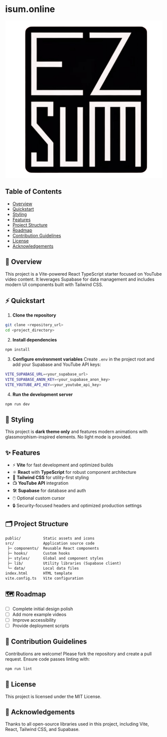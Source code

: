 # isum.online

![Project Logo](public/logo.png)

## Table of Contents
- [Overview](#overview)
- [Quickstart](#quickstart)
- [Styling](#styling)
- [Features](#features)
- [Project Structure](#project-structure)
- [Roadmap](#roadmap)
- [Contribution Guidelines](#contribution-guidelines)
- [License](#license)
- [Acknowledgements](#acknowledgements)

## 🚀 Overview
This project is a Vite-powered React TypeScript starter focused on YouTube video content. It leverages Supabase for data management and includes modern UI components built with Tailwind CSS.

## ⚡ Quickstart
1. **Clone the repository**
```bash
git clone <repository_url>
cd <project_directory>
```
2. **Install dependencies**
```bash
npm install
```
3. **Configure environment variables**
Create `.env` in the project root and add your Supabase and YouTube API keys:
```bash
VITE_SUPABASE_URL=<your_supabase_url>
VITE_SUPABASE_ANON_KEY=<your_supabase_anon_key>
VITE_YOUTUBE_API_KEY=<your_youtube_api_key>
```
4. **Run the development server**
```bash
npm run dev
```

## 🎨 Styling
This project is **dark theme only** and features modern animations with glassmorphism-inspired elements. No light mode is provided.

## ✨ Features
- ⚡ **Vite** for fast development and optimized builds
- ⚛️ **React** with **TypeScript** for robust component architecture
- 💨 **Tailwind CSS** for utility-first styling
- 📺 **YouTube API** integration
- 🛠️ **Supabase** for database and auth
- 🖱️ Optional custom cursor
- 🔒 Security-focused headers and optimized production settings

## 🗂️ Project Structure
```
public/          Static assets and icons
src/             Application source code
 ├─ components/  Reusable React components
 ├─ hooks/       Custom hooks
 ├─ styles/      Global and component styles
 ├─ lib/         Utility libraries (Supabase client)
 └─ data/        Local data files
index.html       HTML template
vite.config.ts   Vite configuration
```

## 🗺️ Roadmap
- [ ] Complete initial design polish
- [ ] Add more example videos
- [ ] Improve accessibility
- [ ] Provide deployment scripts

## 🤝 Contribution Guidelines
Contributions are welcome! Please fork the repository and create a pull request. Ensure code passes linting with:
```bash
npm run lint
```

## 📄 License
This project is licensed under the MIT License.

## 🙏 Acknowledgements
Thanks to all open-source libraries used in this project, including Vite, React, Tailwind CSS, and Supabase.
